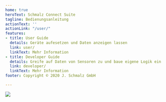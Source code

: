 ```yaml
---
home: true
heroText: Schmalz Connect Suite
tagline: Bedienungsanleitung
actionText: ''
actionLink: "/user/"
features:
- title: User Guide
  details: Geräte aufesetzen und Daten anzeigen lassen
  link: user/
  linkText: Mehr Information
- title: Developer Guide
  details: Greife auf Daten von Sensoren zu und baue eigene Logik ein
  link: developer/
  linkText: Mehr Information
footer: Copyright © 2020 J. Schmalz GmbH

---
```

![](/home.jpg)